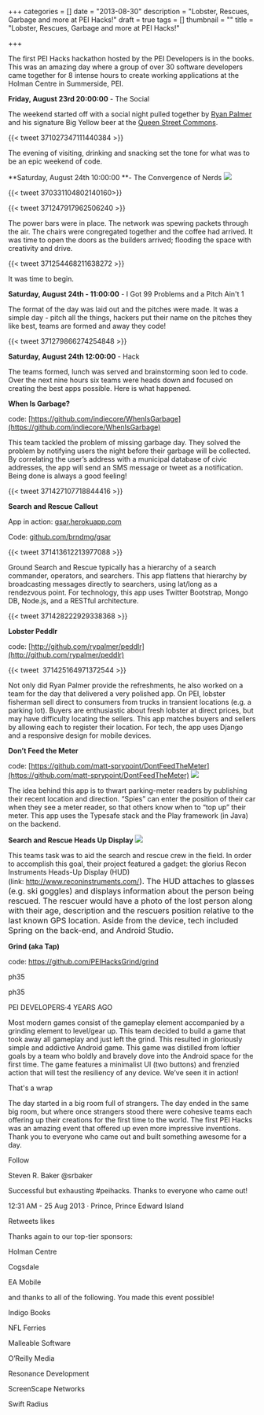 +++
categories = []
date = "2013-08-30"
description = "Lobster, Rescues, Garbage and more at PEI Hacks!"
draft = true
tags = []
thumbnail = ""
title = "Lobster, Rescues, Garbage and more at PEI Hacks!"

+++


The first PEI Hacks hackathon hosted by the PEI Developers is in the books. This was an amazing day where a group of over 30 software developers came together for 8 intense hours to create working applications at the Holman Centre in Summerside, PEI.


**Friday, August 23rd 20:00:00** - The Social


The weekend started off with a social night pulled together by [Ryan Palmer](https://twitter.com/rypalmer) and his signature Big Yellow beer at the [Queen Street Commons](http://queenstreetcommons.org/).


{{< tweet 371027347111440384 >}}


The evening of visiting, drinking and snacking set the tone for what was to be an epic weekend of code.


**Saturday, August 24th 10:00:00 **- The Convergence of Nerds
![](/uploads/2017/04/24/9597466641_c5ccdb41be_z.jpg)


{{< tweet 370331104802140160>}}


{{< tweet 371247917962506240 >}}


The power bars were in place.  The network was spewing packets through the air.  The chairs were congregated together and the coffee had arrived.  It was time to open the doors as the builders arrived; flooding the space with creativity and drive.


{{< tweet 371254468211638272 >}}


It was time to begin.


**Saturday, August 24th - 11:00:00** - I Got 99 Problems and a Pitch Ain't 1


The format of the day was laid out and the pitches were made.  It was a simple day - pitch all the things, hackers put their name on the pitches they like best, teams are formed and away they code!


{{< tweet 371279866274254848 >}}


**Saturday, August 24th 12:00:00** - Hack


The teams formed, lunch was served and brainstorming soon led to code.  Over the next nine hours six teams were heads down and focused on creating the best apps possible.  Here is what happened.


**When Is Garbage?**


code:  [https://github.com/indiecore/WhenIsGarbage](https://github.com/indiecore/WhenIsGarbage)


This team tackled the problem of missing garbage day.  They solved the problem by notifying users the night before their garbage will be collected. By correlating the user’s address with a municipal database of civic addresses, the app will send an SMS message or tweet as a notification.  Being done is always a good feeling!


{{< tweet 371427107718844416 >}}


**Search and Rescue Callout**


App in action: [gsar.herokuapp.com](http://gsar.herokuapp.com/)


Code: [github.com/brndmg/gsar](https://github.com/brndmg/gsar)


{{< tweet 371413612213977088 >}}


Ground Search and Rescue typically has a hierarchy of a search commander, operators, and searchers. This app flattens that hierarchy by broadcasting messages directly to searchers, using lat/long as a rendezvous point. For technology, this app uses Twitter Bootstrap, Mongo DB, Node.js, and a RESTful architecture.


{{< tweet 371428222929338368 >}}


**Lobster Peddlr**


code: [http://github.com/rypalmer/peddlr](http://github.com/rypalmer/peddlr)


{{< tweet  371425164971372544 >}}


Not only did Ryan Palmer provide the refreshments, he also worked on a team for the day that delivered a very polished app.  On PEI, lobster fisherman sell direct to consumers from trucks in transient locations (e.g. a parking lot). Buyers are enthusiastic about fresh lobster at direct prices, but may have difficulty locating the sellers. This app matches buyers and sellers by allowing each to register their location. For tech, the app uses Django and a responsive design for mobile devices.


**Don’t Feed the Meter**


code: [https://github.com/matt-sprypoint/DontFeedTheMeter](https://github.com/matt-sprypoint/DontFeedTheMeter)
![](/uploads/2017/04/24/9597454093_14473cfc4a_z.jpg)


The idea behind this app is to thwart parking-meter readers by publishing their recent location and direction. “Spies” can enter the position of their car when they see a meter reader, so that others know when to “top up” their meter. This app uses the Typesafe stack and the Play framework (in Java) on the backend.


**Search and Rescue Heads Up Display**
![](/uploads/2017/04/24/9600243834_71d50f3ca8_z.jpg)


This teams task was to aid the search and rescue crew in the field.  In order to accomplish this goal, their project featured a gadget: the glorius Recon Instruments Heads-Up Display (HUD) (link: <a href="http://www.reconinstruments.com/" style="font-size: 1rem; background-color: rgb(255, 255, 255);">http://www.reconinstruments.com/</a><span style="font-size: 1rem;">). The HUD attaches to glasses (e.g. ski goggles) and displays information about the person being rescued.  The rescuer would have a photo of the lost person along with their age, description and the rescuers position relative to the last known GPS location.  Aside from the device, tech included Spring on the back-end, and Android Studio.</span>


**Grind (aka Tap)**


code: https://github.com/PEIHacksGrind/grind


ph35


ph35


PEI DEVELOPERS·4 YEARS AGO


Most modern games consist of the gameplay element accompanied by a grinding element to level/gear up.  This team decided to build a game that took away all gameplay and just left the grind.  This resulted in gloriously simple and addictive Android game. This game was distilled from loftier goals by a team who boldly and bravely dove into the Android space for the first time. The game features a minimalist UI (two buttons) and frenzied action that will test the resiliency of any device. We’ve seen it in action!


That's a wrap


The day started in a big room full of strangers.  The day ended in the same big room, but where once strangers stood there were cohesive teams each offering up their creations for the first time to the world.   The first PEI Hacks was an amazing event that offered up even more impressive inventions.  Thank you to everyone who came out and built something awesome for a day.


Follow


Steven R. Baker @srbaker


Successful but exhausting #peihacks. Thanks to everyone who came out!


12:31 AM - 25 Aug 2013 · Prince, Prince Edward Island


Retweets   likes


Thanks again to our top-tier sponsors:


Holman Centre


Cogsdale


EA Mobile


and thanks to all of the following. You made this event possible!


Indigo Books


NFL Ferries


Malleable Software


O’Reilly Media


Resonance Development


ScreenScape Networks


Swift Radius






